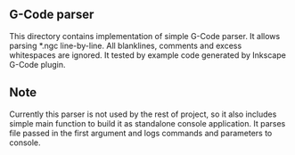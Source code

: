 ## G-Code parser
This directory contains implementation of simple G-Code parser. It allows parsing *.ngc line-by-line. All blanklines, comments and excess whitespaces are ignored. It tested by example code generated by Inkscape G-Code plugin.
## Note
Currently this parser is not used by the rest of project, so it also includes simple main function to build it as standalone console application. It parses file passed in the first argument and logs commands and parameters to console.
